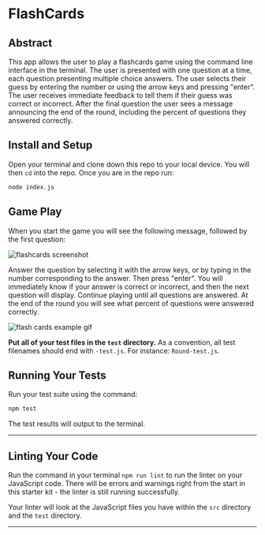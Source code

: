 # FlashCards

## Abstract

This app allows the user to play a flashcards game using the command line interface in the terminal.  The user is presented with one question at a time, each question presenting multiple choice answers.  The user selects their guess by entering the number or using the arrow keys and pressing "enter".  The user receives immediate feedback to tell them if their guess was correct or incorrect.  After the final question the user sees a message announcing the end of the round, including the percent of questions they answered correctly.

## Install and Setup

Open your terminal and clone down this repo to your local device.  You will then `cd` into the repo.  Once you are in the repo run:

```bash
node index.js
```

## Game Play

When you start the game you will see the following message, followed by the first question:

![flashcards screenshot](https://user-images.githubusercontent.com/68293135/95514011-79419a00-0978-11eb-8e52-759c01deec7a.png)

Answer the question by selecting it with the arrow keys, or by typing in the number corresponding to the answer.  Then press "enter".  You will immediately know if your answer is correct or incorrect, and then the next question will display.  Continue playing until all questions are answered.  At the end of the round you will see what percent of questions were answered correctly.

![flash cards example gif](https://media.giphy.com/media/5azsQvwghE7bmdphUT/giphy.gif)

**Put all of your test files in the `test` directory.** As a convention, all test filenames should end with `-test.js`. For instance: `Round-test.js`.

## Running Your Tests

Run your test suite using the command:

```bash
npm test
```

The test results will output to the terminal.

---

## Linting Your Code

Run the command in your terminal `npm run lint` to run the linter on your JavaScript code. There will be errors and warnings right from the start in this starter kit - the linter is still running successfully.

Your linter will look at the JavaScript files you have within the `src` directory and the `test` directory. 

---
